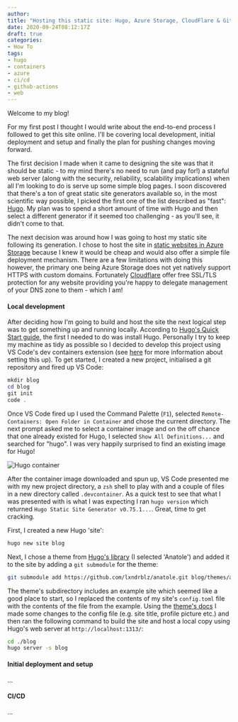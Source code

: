 ```yaml
---
author:
title: "Hosting this static site: Hugo, Azure Storage, CloudFlare & GitHub Actions"
date: 2020-09-24T08:12:17Z
draft: true
categories:
- How To
tags:
- hugo
- containers
- azure
- ci/cd
- github-actions
- web
---
```

Welcome to my blog!

For my first post I thought I would write about the end-to-end process I followed to get this site online.  I'll be covering local development, initial deployment and setup and finally the plan for pushing changes moving forward.

The first decision I made when it came to designing the site was that it should be static - to my mind there's no need to run (and pay for!) a stateful web server (along with the security, reliability, scalability implications) when all I'm looking to do is serve up some simple blog pages.  I soon discovered that there's a ton of great static site generators available so, in the most scientific way possible, I picked the first one of the list described as "fast": [Hugo](https://gohugo.io/).  My plan was to spend a short amount of time with Hugo and then select a different generator if it seemed too challenging - as you'll see, it didn't come to that.

The next decision was around how I was going to host my static site following its generation.  I chose to host the site in [static websites in Azure Storage](https://docs.microsoft.com/en-us/azure/storage/blobs/storage-blob-static-website) because I knew it would be cheap and would also offer a simple file deployment mechanism.  There are a few limitations with doing this however, the primary one being Azure Storage does not yet natively support HTTPS with custom domains.  Fortunately [Cloudflare](https://www.cloudflare.com/en-gb/ssl/) offer free SSL/TLS protection for any website providing you're happy to delegate management of your DNS zone to them - which I am!

#### Local development

After deciding how I'm going to build and host the site the next logical step was to get something up and running locally.  According to [Hugo's Quick Start guide](https://gohugo.io/getting-started/quick-start/), the first I needed to do was install Hugo.  Personally I try to keep my machine as tidy as possible so I decided to develop this project using VS Code's dev containers extension (see [here](https://code.visualstudio.com/docs/remote/containers) for more information about setting this up).  To get started, I created a new project, initialised a git repository and fired up VS Code:

```PowerShell
mkdir blog
cd blog
git init
code .
```

Once VS Code fired up I used the Command Palette (`F1`), selected `Remote-Containers: Open Folder in Container` and chose the current directory.  The next prompt asked me to select a container image and on the off chance that one already existed for Hugo, I selected `Show All Definitions...` and searched for "hugo".  I was very happily surprised to find an existing image for Hugo!

![Hugo container](/images/hugo-dev-container_0.gif)

After the container image downloaded and spun up, VS Code presented me with my new project directory, a `zsh` shell to play with and a couple of files in a new directory called `.devcontainer`.  As a quick test to see that what I was presented with is what I was expecting I ran `hugo version` which returned `Hugo Static Site Generator v0.75.1...`.  Great, time to get cracking.

First, I created a new Hugo 'site':

```zsh
hugo new site blog
```

Next, I chose a theme from [Hugo's library](https://themes.gohugo.io/) (I selected 'Anatole') and added it to the site by adding a `git submodule` for the theme:

```zsh
git submodule add https://github.com/lxndrblz/anatole.git blog/themes/anatole
```

The theme's subdirectory includes an example site which seemed like a good place to start, so I replaced the contents of my site's `config.toml` file with the contents of the file from the example.  Using the [theme's docs](https://themes.gohugo.io/anatole/) I made some changes to the config file (e.g. site title, profile picture etc.) and then ran the following command to build the site and host a local copy using Hugo's web server at `http://localhost:1313/`:

```zsh
cd ./blog
hugo server -s blog
```

#### Initial deployment and setup

...

#### CI/CD

...